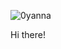 <p align="left"> <img src="https://komarev.com/ghpvc/?username=0yanna&label=Profile%20views&color=d5a6bd&style=flat" alt="0yanna" /> </p>

Hi there!